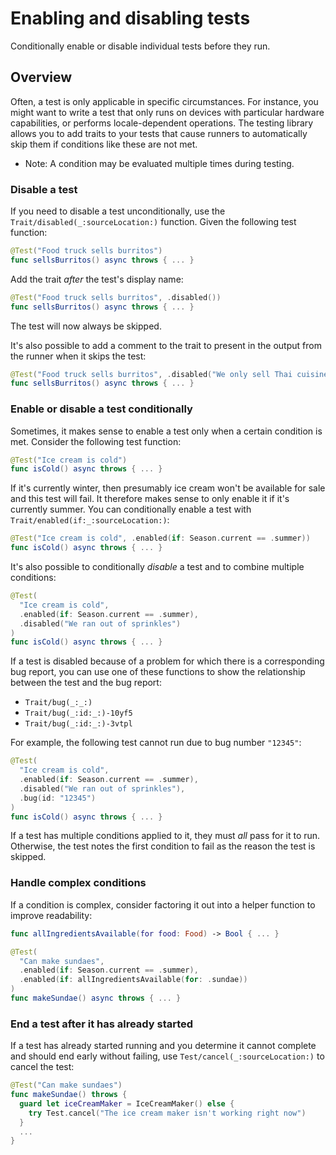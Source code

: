 # Enabling and disabling tests

<!--
This source file is part of the Swift.org open source project

Copyright (c) 2023-2024 Apple Inc. and the Swift project authors
Licensed under Apache License v2.0 with Runtime Library Exception

See https://swift.org/LICENSE.txt for license information
See https://swift.org/CONTRIBUTORS.txt for Swift project authors
-->

Conditionally enable or disable individual tests before they run.

## Overview

Often, a test is only applicable in specific circumstances. For instance,
you might want to write a test that only runs on devices with particular
hardware capabilities, or performs locale-dependent operations. The testing
library allows you to add traits to your tests that cause runners to
automatically skip them if conditions like these are not met.

- Note: A condition may be evaluated multiple times during testing.

### Disable a test

If you need to disable a test unconditionally, use the
``Trait/disabled(_:sourceLocation:)`` function. Given the following test
function:

```swift
@Test("Food truck sells burritos")
func sellsBurritos() async throws { ... }
```

Add the trait _after_ the test's display name:

```swift
@Test("Food truck sells burritos", .disabled())
func sellsBurritos() async throws { ... }
```

The test will now always be skipped.

It's also possible to add a comment to the trait to present in the output from
the runner when it skips the test:

```swift
@Test("Food truck sells burritos", .disabled("We only sell Thai cuisine"))
func sellsBurritos() async throws { ... }
```

### Enable or disable a test conditionally

Sometimes, it makes sense to enable a test only when a certain condition is met. Consider
the following test function:

```swift
@Test("Ice cream is cold")
func isCold() async throws { ... }
```

If it's currently winter, then presumably ice cream won't be available for
sale and this test will fail. It therefore makes sense to only enable it if it's currently summer. You can conditionally enable a test with
``Trait/enabled(if:_:sourceLocation:)``:

```swift
@Test("Ice cream is cold", .enabled(if: Season.current == .summer))
func isCold() async throws { ... }
```

It's also possible to conditionally _disable_ a test and to combine multiple
conditions:

```swift
@Test(
  "Ice cream is cold",
  .enabled(if: Season.current == .summer),
  .disabled("We ran out of sprinkles")
)
func isCold() async throws { ... }
```

If a test is disabled because of a problem for which there is a corresponding
bug report, you can use one of these functions to show the relationship
between the test and the bug report:

- ``Trait/bug(_:_:)``
- ``Trait/bug(_:id:_:)-10yf5``
- ``Trait/bug(_:id:_:)-3vtpl``

For example, the following test cannot run due to bug number `"12345"`:

```swift
@Test(
  "Ice cream is cold",
  .enabled(if: Season.current == .summer),
  .disabled("We ran out of sprinkles"),
  .bug(id: "12345")
)
func isCold() async throws { ... }
```

If a test has multiple conditions applied to it, they must _all_ pass for it to
run. Otherwise, the test notes the first condition to fail as the reason the
test is skipped.

### Handle complex conditions

If a condition is complex, consider factoring it out into a helper function to
improve readability:

```swift
func allIngredientsAvailable(for food: Food) -> Bool { ... }

@Test(
  "Can make sundaes",
  .enabled(if: Season.current == .summer),
  .enabled(if: allIngredientsAvailable(for: .sundae))
)
func makeSundae() async throws { ... }
```

### End a test after it has already started

If a test has already started running and you determine it cannot complete and
should end early without failing, use ``Test/cancel(_:sourceLocation:)`` to
cancel the test:

```swift
@Test("Can make sundaes")
func makeSundae() throws {
  guard let iceCreamMaker = IceCreamMaker() else {
    try Test.cancel("The ice cream maker isn't working right now")
  }
  ...
}
```
